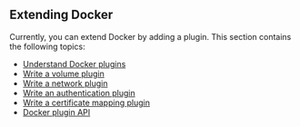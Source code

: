 <!--[metadata]>
+++
title = "Extend Docker"
description = "How to extend Docker with plugins"
keywords = ["extend, plugins, docker, documentation, developer"]
[menu.main]
identifier = "mn_extend"
name = "Extend Docker"
weight = 6
+++
<![end-metadata]-->


## Extending Docker

Currently, you can extend Docker by adding a plugin. This section contains the following topics:

* [Understand Docker plugins](plugins.md)
* [Write a volume plugin](plugins_volume.md)
* [Write a network plugin](plugins_network.md)
* [Write an authentication plugin](plugins_authn.md)
* [Write a certificate mapping plugin](plugins_certmap.md)
* [Docker plugin API](plugin_api.md)
